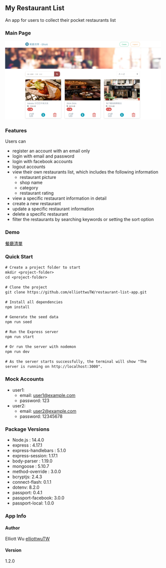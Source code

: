 ## My Restaurant List

An app for users to collect their pocket restaurants list

### Main Page

![](https://raw.githubusercontent.com/elliottwuTW/restaurant-list-app/master/project_picture.png)

### Features

Users can

- register an account with an email only
- login with email and password
- login with facebook accounts
- logout accounts
- view their own restaurants list, which includes the following information
  - restaurant picture
  - shop name
  - category
  - restaurant rating
- view a specific restaurant information in detail
- create a new restaurant
- update a specific restaurant information
- delete a specific restaurant
- filter the restaurants by searching keywords or setting the sort option

### Demo

[餐廳清單](https://pure-temple-99083.herokuapp.com/)

### Quick Start

```
# Create a project folder to start
mkdir <project-folder>
cd <project-folder>

# Clone the project
git clone https://github.com/elliottwuTW/restaurant-list-app.git

# Install all dependencies
npm install

# Generate the seed data
npm run seed

# Run the Express server
npm run start

# Or run the server with nodemon
npm run dev

# As the server starts successfully, the terminal will show "The server is running on http://localhost:3000".
```

### Mock Accounts

- user1:
  - email: user1@example.com
  - password: 123
- user2:
  - email: user2@example.com
  - password: 12345678

### Package Versions

- Node.js : 14.4.0
- express : 4.17.1
- express-handlebars : 5.1.0
- express-session: 1.17.1
- body-parser : 1.19.0
- mongoose : 5.10.7
- method-override : 3.0.0
- bcryptjs: 2.4.3
- connect-flash: 0.1.1
- dotenv: 8.2.0
- passport: 0.4.1
- passport-facebook: 3.0.0
- passport-local: 1.0.0

### App Info

#### Author

Elliott Wu [elliottwuTW](https://github.com/elliottwuTW)

#### Version

1.2.0
